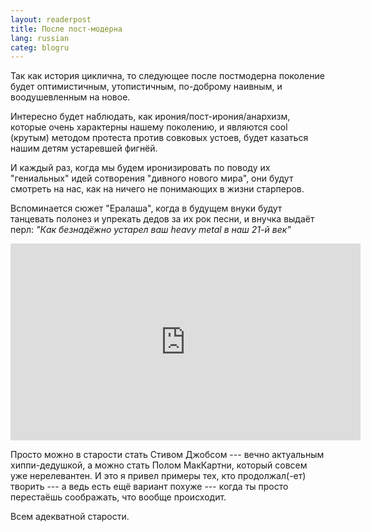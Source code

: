 ```yaml
---
layout: readerpost
title: После пост-модерна 
lang: russian
categ: blogru
---
```


Так как история циклична, то следующее после постмодерна поколение будет оптимистичным, утопистичным, по-доброму наивным, и воодушевленным на новое.

Интересно будет наблюдать, как ирония/пост-ирония/анархизм, которые очень характерны нашему поколению, и являются cool (крутым) методом протеста против совковых устоев, будет казаться нашим детям устаревшей фигнёй.

И каждый раз, когда мы будем иронизировать по поводу их "гениальных" идей сотворения "дивного нового мира", они будут смотреть на нас, как на ничего не понимающих в жизни старперов.

Вспоминается сюжет "Ералаша", когда в будущем внуки будут танцевать полонез и упрекать дедов за их рок песни, и внучка выдаёт перл: _"Как безнадёжно устарел ваш heavy metal в наш 21-й век"_

<iframe width="560" height="315" src="https://www.youtube.com/embed/sPgqm65Hh6I" frameborder="0" allow="accelerometer; autoplay; encrypted-media; gyroscope; picture-in-picture" allowfullscreen></iframe>

Просто можно в старости стать Стивом Джобсом --- вечно актуальным хиппи-дедушкой, а можно стать Полом МакКартни, который совсем уже нерелевантен. И это я привел примеры тех, кто продолжал(-ет) творить --- а ведь есть ещё вариант похуже --- когда ты просто перестаёшь соображать, что вообще происходит.

Всем адекватной старости.
